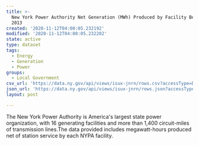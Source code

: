 ```yaml
---
title: >-
  New York Power Authority Net Generation (MWh) Produced by Facility Beginning
  2013
created: '2020-11-12T04:00:05.232192'
modified: '2020-11-12T04:00:05.232202'
state: active
type: dataset
tags:
  - Energy
  - Generation
  - Power
groups:
  - Local Government
csv_url: 'https://data.ny.gov/api/views/isux-jnrn/rows.csv?accessType=DOWNLOAD'
json_url: 'https://data.ny.gov/api/views/isux-jnrn/rows.json?accessType=DOWNLOAD'
layout: post

---
```

The New York Power Authority is America's largest state power organization, with 16 generating facilities and more than 1,400 circuit-miles of transmission lines.The data provided includes megawatt-hours produced net of station service by each NYPA facility.
